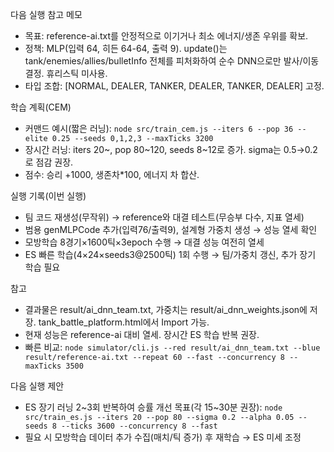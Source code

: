다음 실행 참고 메모

- 목표: reference-ai.txt를 안정적으로 이기거나 최소 에너지/생존 우위를 확보.
- 정책: MLP(입력 64, 히든 64-64, 출력 9). update()는 tank/enemies/allies/bulletInfo 전체를 피처화하여 순수 DNN으로만 발사/이동 결정. 휴리스틱 미사용.
- 타입 조합: [NORMAL, DEALER, TANKER, DEALER, TANKER, DEALER] 고정.

학습 계획(CEM)
- 커맨드 예시(짧은 러닝): `node src/train_cem.js --iters 6 --pop 36 --elite 0.25 --seeds 0,1,2,3 --maxTicks 3200`
- 장시간 러닝: iters 20~, pop 80~120, seeds 8~12로 증가. sigma는 0.5→0.2로 점감 권장.
- 점수: 승리 +1000, 생존차*100, 에너지 차 합산.

실행 기록(이번 실행)
- 팀 코드 재생성(무작위) → reference와 대결 테스트(무승부 다수, 지표 열세)
- 범용 genMLPCode 추가(입력76/출력9), 설계형 가중치 생성 → 성능 열세 확인
- 모방학습 8경기×1600틱×3epoch 수행 → 대결 성능 여전히 열세
- ES 빠른 학습(4×24×seeds3@2500틱) 1회 수행 → 팀/가중치 갱신, 추가 장기 학습 필요

참고
- 결과물은 result/ai_dnn_team.txt, 가중치는 result/ai_dnn_weights.json에 저장. tank_battle_platform.html에서 Import 가능.
- 현재 성능은 reference-ai 대비 열세. 장시간 ES 학습 반복 권장.
- 빠른 비교: `node simulator/cli.js --red result/ai_dnn_team.txt --blue result/reference-ai.txt --repeat 60 --fast --concurrency 8 --maxTicks 3500`

다음 실행 제안
- ES 장기 러닝 2~3회 반복하여 승률 개선 목표(각 15~30분 권장):
  `node src/train_es.js --iters 20 --pop 80 --sigma 0.2 --alpha 0.05 --seeds 8 --ticks 3600 --concurrency 8 --fast`
- 필요 시 모방학습 데이터 추가 수집(매치/틱 증가) 후 재학습 → ES 미세 조정
